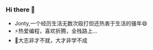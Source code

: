 ### Hi there 👋
- Jonty,一个经历生活无数次殴打但还热衷于生活的骚年😄
- ⚡热爱编程，喜欢折腾，全栈路上...
- 🌱大志非才不就，大才非学不成
<!--
**JontyMin/JontyMin** is a ✨ _special_ ✨ repository because its `README.md` (this file) appears on your GitHub profile.

Here are some ideas to get you started:

- 🔭 I’m currently working on ...
- 🌱 I’m currently learning ...
- 👯 I’m looking to collaborate on ...
- 🤔 I’m looking for help with ...
- 💬 Ask me about ...
- 📫 How to reach me: ...
- 😄 Pronouns: ...
- ⚡ Fun fact: ...
-->
